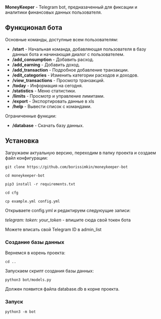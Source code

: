 **MoneyKeeper** - Telegram bot, предназаченный для фиксации и аналитики финансовых данных пользователя.

## Функционал бота

Основные команды, доступные всем пользователям:
 - **/start** - Начальная команда, добавляющая пользователя в базу данных бота и начинающая диалог с пользователем.
 - **/add_consumption** - Добавить расход.
 - **/add_earning** - Добавить доход.
 - **/add_transaction** - Подробное добавление транзакции.
 - **/edit_categories** - Изменить категории расходов и доходов.
 - **/view_transactions** - Просмотр транзакций.
 - **/today** - Информация на сегодня.
 - **/statistics** - Меню статистики.
 - **/limits** - Просмотр и управление лимитами.
 - **/export** - Экспортировать данные в xls
 - **/help** - Вывести список с командами.

Ограниченные функции:
 - **/database** - Скачать базу данных.

## Установка
 
 Загружаем актуальную версию, переходим в папку проекта и создаем файл конфигурации:
 
 `git clone https://github.com/borissimkin/moneykeeper-bot`
 
 `cd moneykeeper-bot`
 
 `pip3 install -r requirements.txt`
 
 `cd cfg`
 
 `cp example.yml config.yml`
 
 Открываете config.yml и редактируем следуюущие записи:
 
 _telegram:
  token: your_token_ - впишите сюда свой токен бота
  
 Можете вписать свой Telegram ID в admin_list
 
### Создание базы данных
Вернемся в корень проекта:

`cd ..`

Запускаем скрипт создания базы данных:

`python3 bot/models.py`

Должен появится файла database.db в корне проекта.

### Запуск

`python3 -m bot`
 
 
 